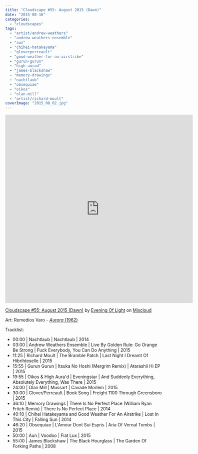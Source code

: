 ```yaml
---
title: "Cloudscape #55: August 2015 (Dawn)"
date: "2015-08-16"
categories: 
  - "cloudscapes"
tags: 
  - "artist/andrew-weathers"
  - "andrew-weathers-ensemble"
  - "aun"
  - "chihei-hatakeyama"
  - "gloverperreault"
  - "good-weather-for-an-airstrike"
  - "gurun-gurun"
  - "high-aurad"
  - "james-blackshaw"
  - "memory-drawings"
  - "nachtlaub"
  - "obsequiae"
  - "oikos"
  - "olan-mill"
  - "artist/richard-moult"
coverImage: "2015_08_02.jpg"
---
```


<iframe src="https://www.mixcloud.com/widget/iframe/?embed_type=widget_standard&amp;embed_uuid=f464afdc-6036-4c1c-b69d-09ecd358371f&amp;feed=https%3A%2F%2Fwww.mixcloud.com%2Feveningoflight%2Fcloudscape-55-august-2015-dawn%2F&amp;replace=0&amp;stylecolor=ffa500" width="600" height="600" frameborder="0"></iframe>

[Cloudscape #55: August 2015 (Dawn)](https://www.mixcloud.com/eveningoflight/cloudscape-55-august-2015-dawn/?utm_source=widget&utm_medium=web&utm_campaign=base_links&utm_term=resource_link) by [Evening Of Light](https://www.mixcloud.com/eveningoflight/?utm_source=widget&utm_medium=web&utm_campaign=base_links&utm_term=profile_link) on [Mixcloud](https://www.mixcloud.com/?utm_source=widget&utm_medium=web&utm_campaign=base_links&utm_term=homepage_link)

Art: Remedios Varo - [_Aurora_ (1962)](http://www.wikiart.org/en/remedios-varo/aurora-1962)

Tracklist:

- 00:00 | Nachtlaub | Nachtlaub | 2014
- 03:00 | Andrew Weathers Ensemble | Live By Golden Rule: Go Orange Be Strong | Fuck Everybody, You Can Do Anything | 2015
- 11:25 | Richard Moult | The Bramble Patch | Last Night I Dreamt Of Hibrihteselle | 2015
- 15:55 | Gurun Gurun | Itsuka No Hoshi (Mergrim Remix) | Atarashii Hi EP | 2015
- 19:55 | Oikos & High Aura'd | Eveningstar | And Suddenly Everything, Absolutely Everything, Was There | 2015
- 24:00 | Olan Mill | Mussart | Cavade Morlem | 2015
- 30:00 | Glover/Perreault | Book Song | Freight 1100 Through Greensboro | 2015
- 36:10 | Memory Drawings | There Is No Perfect Place (William Ryan Fritch Remix) | There Is No Perfect Place | 2014
- 40:10 | Chihei Hatakeyama and Good Weather For An Airstrike | Lost In This City | Falling Sun | 2014
- 46:20 | Obsequiae | L'Amour Dont Sui Espris | Aria Of Vernal Tombs | 2015
- 50:00 | Aun | Voodoo | Fiat Lux | 2015
- 55:00 | James Blackshaw | The Black Hourglass | The Garden Of Forking Paths | 2008
